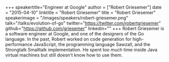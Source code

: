 +++
speakertitle="Engineer at Google"
author = ["Robert Griesemer"]
date = "2015-04-10"
linktitle = "Robert Griesemer"
title = "Robert Griesemer"
speakerimage = "/images/speakers/robert-griesemer.png"
talk="/talks/evolution-of-go"
twitter="https://twitter.com/robertgriesemer"
github="https://github.com/griesemer"
linkedin=""
+++
Robert Griesemer is a software engineer at Google, and one of the designers of the Go language. In the past, Robert worked on code generation for high-performance JavaScript, the programming language Sawzall, and the Strongtalk Smalltalk implementation. He spent too much time inside Java virtual machines but still doesn't know how to use them.
